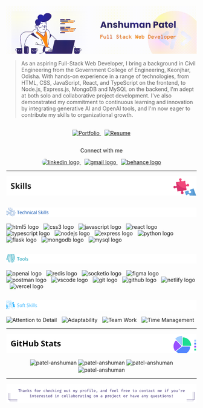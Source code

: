 ![GitHub Banner!](/images/github_banner.gif "Anshuman Patel -- Full Stack Web Developer")

> As an aspiring Full-Stack Web Developer, I bring a background in Civil Engineering from the Government College of Engineering, Keonjhar, Odisha. With hands-on experience in a range of technologies, from HTML, CSS, JavaScript, React, and TypeScript on the frontend, to Node.js, Express.js, MongoDB and MySQL on the backend, I'm adept at both solo and collaborative project development. I've also demonstrated my commitment to continuous learning and innovation by integrating generative AI and OpenAI tools, and I'm now eager to contribute my skills to organizational growth.

<br clear="both">

<div align="center">
  <a href="https://drive.google.com/file/d/1klkZIhWPlNhSPiF2gR4YOyKMtD48l8uq/view?usp=sharing" target="_blank">
    <img src="https://img.shields.io/static/v1?message=Resume&label=My&color=319676&logoColor=white&labelColor=333&style=for-the-badge" height="40" alt="Portfolio"  />
  </a>
  <img width="5" />
  <a href="https://patel-anshuman.github.io/" target="_blank">
    <img src="https://img.shields.io/static/v1?message=Portfolio&label=My&color=de2844&logoColor=white&labelColor=333&style=for-the-badge" height="40" alt="Resume"  />
  </a>
</div>

##
<p align="center">Connect with me</p>
<div align="center">
  <a href="https://www.linkedin.com/in/patel-anshuman" target="_blank">
    <img src="https://img.shields.io/static/v1?message=LinkedIn&logo=linkedin&label=&color=0077B5&logoColor=white&labelColor=&style=for-the-badge" height="30" alt="linkedin logo" style="border-radius: 20px;" />
  </a>
  <img width="5" />
  <a href="mailto:patelanshuman6@gmail.com" target="_blank">
    <img src="https://img.shields.io/static/v1?message=Gmail&logo=gmail&label=&color=D14836&logoColor=white&labelColor=&style=for-the-badge" height="30" alt="gmail logo"  />
  </a>
  <img width="5" />
  <a href="https://www.behance.net/patel-anshuman" target="_blank">
    <img src="https://img.shields.io/static/v1?message=Behance&logo=behance&label=&color=1769ff&logoColor=white&labelColor=&style=for-the-badge" height="30" alt="behance logo"  />
  </a>
</div>

***
![Skills!](/images/heading_skills.png "Skills") 

##
![Technical skills!](/images/sh_tech.png "Technical Skills")
<div align="left">
  <img src="https://img.shields.io/badge/HTML5-E34F26?logo=html5&logoColor=white&style=for-the-badge" height="30" alt="html5 logo" />
  <img width="5" />
  <img src="https://img.shields.io/badge/CSS3-1572B6?logo=css3&logoColor=white&style=for-the-badge" height="30" alt="css3 logo" />
  <img width="5" />
  <img src="https://img.shields.io/badge/JavaScript-F7DF1E?logo=javascript&logoColor=black&style=for-the-badge" height="30" alt="javascript logo" />
  <img width="5" />
  <img src="https://img.shields.io/badge/React-61DAFB?logo=react&logoColor=black&style=for-the-badge" height="30" alt="react logo" />
  <img width="5" />
  <img src="https://img.shields.io/badge/TypeScript-3178C6?logo=typescript&logoColor=white&style=for-the-badge" height="30" alt="typescript logo" />
  <img width="5" />
  <img src="https://img.shields.io/badge/Node.js-339933?logo=nodedotjs&logoColor=white&style=for-the-badge" height="30" alt="nodejs logo" />
  <img width="5" />
  <img src="https://img.shields.io/badge/Express-000000?logo=express&logoColor=white&style=for-the-badge" height="30" alt="express logo" />
  <img width="5" />
  <img src="https://img.shields.io/badge/Python-FBD02D?logo=python&logoColor=white&style=for-the-badge" height="30" alt="python logo" />
  <img width="5" />
  <img src="https://img.shields.io/badge/Flask-000000?logo=flask&logoColor=white&style=for-the-badge" height="30" alt="flask logo" />
  <img width="5" />
  <img src="https://img.shields.io/badge/MongoDB-47A248?logo=mongodb&logoColor=white&style=for-the-badge" height="30" alt="mongodb logo" />
  <img width="5" />
  <img src="https://img.shields.io/badge/MySQL-4479A1?logo=mysql&logoColor=white&style=for-the-badge" height="30" alt="mysql logo" />
  <img width="5" />
</div>

##
![Tools!](/images/sh_tools.png "Tools")
<div align="left">
  <img src="https://img.shields.io/badge/OpenAI-010101?logo=openai&logoColor=white&style=for-the-badge" height="30" alt="openai logo" />
  <img width="5" />
  <img src="https://img.shields.io/badge/Redis-DC382D?logo=redis&logoColor=white&style=for-the-badge" height="30" alt="redis logo" />
  <img width="5" />
  <img src="https://img.shields.io/badge/Socket.io-010101?logo=socketdotio&logoColor=white&style=for-the-badge" height="30" alt="socketio logo" />
  <img width="5" />
  <img src="https://img.shields.io/badge/Figma-A259FF?logo=figma&logoColor=white&style=for-the-badge" height="30" alt="figma logo" />
  <img width="5" />
  <img src="https://img.shields.io/badge/Postman-FF6C37?logo=postman&logoColor=black&style=for-the-badge" height="30" alt="postman logo" />
  <img width="5" />
  <img src="https://img.shields.io/badge/Visual Studio Code-007ACC?logo=visualstudiocode&logoColor=white&style=for-the-badge" height="30" alt="vscode logo" />
  <img width="5" />
  <img src="https://img.shields.io/badge/Git-F05032?logo=git&logoColor=white&style=for-the-badge" height="30" alt="git logo" />
  <img width="5" />
  <img src="https://img.shields.io/badge/GitHub-181717?logo=github&logoColor=white&style=for-the-badge" height="30" alt="github logo" />
  <img width="5" />
  <img src="https://img.shields.io/badge/Netlify-00C7B7?logo=netlify&logoColor=black&style=for-the-badge" height="30" alt="netlify logo" />
  <img width="5" />
  <img src="https://img.shields.io/badge/Vercel-000000?logo=vercel&logoColor=white&style=for-the-badge" height="30" alt="vercel logo" />
</div>

##
![Soft skills!](/images/sh_soft.png "Soft Skills")
<div align="left">
  <img src="https://img.shields.io/badge/Attention to Detail-004080?&logoColor=white&style=for-the-badge" height="30" alt="Attention to Detail" />
  <img width="5" />
  <img src="https://img.shields.io/badge/Adaptability-669966?logoColor=white&style=for-the-badge" height="30" alt="Adaptability" />
  <img width="5" />
  <img src="https://img.shields.io/badge/Team Work-3399FF?logoColor=white&style=for-the-badge" height="30" alt="Team Work" />
  <img width="5" />
  <img src="https://img.shields.io/badge/Time Management-FFA500?logoColor=black&style=for-the-badge" height="30" alt="Time Management" />
</div>

***
![GitHub Statistics!](/images/heading_github.png "GitHub") 
  
<div align="center">
  
  <img src="https://github-readme-stats.vercel.app/api?username=patel-anshuman&show_icons=true&locale=en" alt="patel-anshuman" style="height: 200px;" />
  
  <img src="https://github-readme-stats.vercel.app/api/top-langs?username=patel-anshuman&show_icons=true&locale=en&layout=donut" alt="patel-anshuman" style="height: 200px;" />

  <img src="https://github-readme-streak-stats.herokuapp.com/?user=patel-anshuman" alt="patel-anshuman" style="height: 200px;" />

  <img src="https://github-profile-trophy.vercel.app/?username=patel-anshuman" alt="patel-anshuman" align="center" />
</div>

***
![GitHub Footer!](/images/github_footer.png "Thanks for checking out my profile, and feel free to contact me if you're interested in collaborating on a project or have any questions!")
